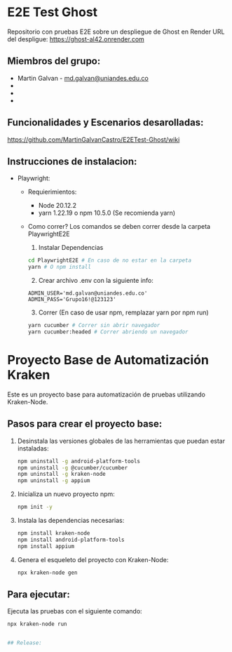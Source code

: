 # E2E Test Ghost

Repositorio con pruebas E2E sobre un despliegue de Ghost en Render
URL del despligue: https://ghost-al42.onrender.com

## Miembros del grupo:
- Martin Galvan - md.galvan@uniandes.edu.co
-
-
-


## Funcionalidades y Escenarios desarolladas:
https://github.com/MartinGalvanCastro/E2ETest-Ghost/wiki


## Instrucciones de instalacion:
- Playwright:

  - Requierimientos:
    - Node 20.12.2
    - yarn 1.22.19 o npm 10.5.0 (Se recomienda yarn)
  
  - Como correr?
    Los comandos se deben correr desde la carpeta PlaywrightE2E

    1. Instalar Dependencias
    ```bash
    cd PlaywrightE2E # En caso de no estar en la carpeta
    yarn # O npm install
    ```

    2. Crear archivo .env con la siguiente info:
    ```
    ADMIN_USER='md.galvan@uniandes.edu.co'
    ADMIN_PASS='Grupo16!@123123'
    ```

    3. Correr (En caso de usar npm, remplazar yarn por npm run)
    ```bash
    yarn cucumber # Correr sin abrir navegador
    yarn cucumber:headed # Correr abriendo un navegador
    ```
  
# Proyecto Base de Automatización Kraken

Este es un proyecto base para automatización de pruebas utilizando Kraken-Node.

## Pasos para crear el proyecto base:

1. Desinstala las versiones globales de las herramientas que puedan estar instaladas:
    ```bash
    npm uninstall -g android-platform-tools
    npm uninstall -g @cucumber/cucumber
    npm uninstall -g kraken-node
    npm uninstall -g appium
    ```

2. Inicializa un nuevo proyecto npm:
    ```bash
    npm init -y
    ```

3. Instala las dependencias necesarias:
    ```bash
    npm install kraken-node
    npm install android-platform-tools
    npm install appium
    ```

4. Genera el esqueleto del proyecto con Kraken-Node:
    ```bash
    npx kraken-node gen
    ```

## Para ejecutar:

Ejecuta las pruebas con el siguiente comando:
```bash
npx kraken-node run


## Release:
